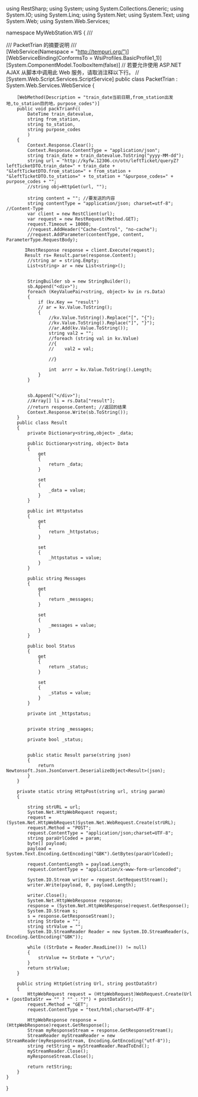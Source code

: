 using RestSharp;
using System;
using System.Collections.Generic;
using System.IO;
using System.Linq;
using System.Net;
using System.Text;
using System.Web;
using System.Web.Services;

namespace MyWebStation.WS
{
    /// <summary>
    /// PacketTrian 的摘要说明
    /// </summary>
    [WebService(Namespace = "http://tempuri.org/")]
    [WebServiceBinding(ConformsTo = WsiProfiles.BasicProfile1_1)]
    [System.ComponentModel.ToolboxItem(false)]
    // 若要允许使用 ASP.NET AJAX 从脚本中调用此 Web 服务，请取消注释以下行。 
    // [System.Web.Script.Services.ScriptService]
    public class PacketTrian : System.Web.Services.WebService
    {

        [WebMethod(Description = "train_date当前日期,from_station出发地,to_station目的地，purpose_codes")]
        public void packTrianFc(
            DateTime train_datevalue,
            string from_station,
            string to_station,
            string purpose_codes
            )
        {
            Context.Response.Clear();
            Context.Response.ContentType = "application/json";
            string train_date = train_datevalue.ToString("yyyy-MM-dd");
            string url = "http://kyfw.12306.cn/otn/leftTicket/queryZ?leftTicketDTO.train_date=" + train_date + "&leftTicketDTO.from_station=" + from_station + "&leftTicketDTO.to_station=" + to_station + "&purpose_codes=" + purpose_codes + "";
            //string obj=HttpGet(url, "");

            string content = ""; //要发送的内容
            string contentType = "application/json; charset=utf-8"; //Content-Type
            var client = new RestClient(url);
            var request = new RestRequest(Method.GET);
            request.Timeout = 10000;
            //request.AddHeader("Cache-Control", "no-cache");          
            //request.AddParameter(contentType, content, ParameterType.RequestBody);

           IRestResponse response = client.Execute(request);
           Result rs= Result.parse(response.Content);
            //string ar = string.Empty;
            List<string> ar = new List<string>();

            
            StringBuilder sb = new StringBuilder();
            sb.Append("<div>");
            foreach (KeyValuePair<string, object> kv in rs.Data)
            {
                if (kv.Key == "result")
                // ar = kv.Value.ToString();
                {
                    //kv.Value.ToString().Replace("[", "{");
                    //kv.Value.ToString().Replace("]", "}");
                    //ar.Add(kv.Value.ToString());
                    string val2 = "";
                    //foreach (string val in kv.Value)
                    //{
                    //    val2 = val;

                    //}

                    int  arrr = kv.Value.ToString().Length;
                }
            }
           
            
            sb.Append("</div>");
            //Array[] li = rs.Data["result"];
            //return response.Content; //返回的结果
            Context.Response.Write(sb.ToString());
        }
        public class Result
        {
            private Dictionary<string,object> _data;

            public Dictionary<string, object> Data
            {
                get
                {
                    return _data;
                }

                set
                {
                    _data = value;
                }
            }

            public int Httpstatus
            {
                get
                {
                    return _httpstatus;
                }

                set
                {
                    _httpstatus = value;
                }
            }

            public string Messages
            {
                get
                {
                    return _messages;
                }

                set
                {
                    _messages = value;
                }
            }

            public bool Status
            {
                get
                {
                    return _status;
                }

                set
                {
                    _status = value;
                }
            }

            private int _httpstatus;


            private string _messages;

            private bool _status;


            public static Result parse(string json)
            {
                return Newtonsoft.Json.JsonConvert.DeserializeObject<Result>(json);
            }
        }
        
        private static string HttpPost(string url, string param)
        {

            string strURL = url;
            System.Net.HttpWebRequest request;
            request = (System.Net.HttpWebRequest)System.Net.WebRequest.Create(strURL);
            request.Method = "POST";
            request.ContentType = "application/json;charset=UTF-8";
            string paraUrlCoded = param;
            byte[] payload;
            payload = System.Text.Encoding.GetEncoding("GBK").GetBytes(paraUrlCoded);

            request.ContentLength = payload.Length;
            request.ContentType = "application/x-www-form-urlencoded";

            System.IO.Stream writer = request.GetRequestStream();
            writer.Write(payload, 0, payload.Length);

            writer.Close();
            System.Net.HttpWebResponse response;
            response = (System.Net.HttpWebResponse)request.GetResponse();
            System.IO.Stream s;
            s = response.GetResponseStream();
            string StrDate = "";
            string strValue = "";
            System.IO.StreamReader Reader = new System.IO.StreamReader(s, Encoding.GetEncoding("GBK"));

            while ((StrDate = Reader.ReadLine()) != null)
            {
                strValue += StrDate + "\r\n";
            }
            return strValue;
        }

        public string HttpGet(string Url, string postDataStr)
        {
            HttpWebRequest request = (HttpWebRequest)WebRequest.Create(Url + (postDataStr == "" ? "" : "?") + postDataStr);
            request.Method = "GET";
            request.ContentType = "text/html;charset=UTF-8";

            HttpWebResponse response = (HttpWebResponse)request.GetResponse();
            Stream myResponseStream = response.GetResponseStream();
            StreamReader myStreamReader = new StreamReader(myResponseStream, Encoding.GetEncoding("utf-8"));
            string retString = myStreamReader.ReadToEnd();
            myStreamReader.Close();
            myResponseStream.Close();

            return retString;
        }
    }
}

